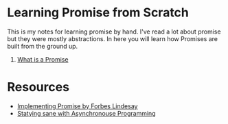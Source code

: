 # Learning Promise from Scratch

This is my notes for learning promise by hand. I've read a lot about promise but they were mostly abstractions. In here you will learn how Promises are built from the ground up.

1. [What is a Promise](src/what-is-a-state-machine.md)

# Resources
- [Implementing Promise by Forbes Lindesay](https://www.promisejs.org/implementing/)
- [Statying sane with Asynchronouse Programming](http://colintoh.com/blog/staying-sane-with-asynchronous-programming-promises-and-generators)